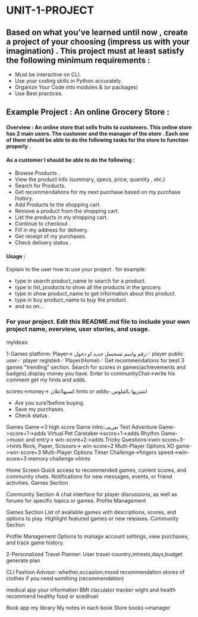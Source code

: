 # UNIT-1-PROJECT



## Based on what you’ve learned until now , create a project of your choosing (impress us with your imagination) . This project must at least satisfy the following minimum requirements :

- Must be interactive on CLI.
- Use your coding skills in Python accurately.
- Organize Your Code into modules & (or packages)
- Use Best practices.

## Example Project :  An online Grocery Store :

#### Overview : An online store that sells fruits to customers. This online store has 2 main users. The customer and the manager of the store . Each one of them should be able to do the following tasks for the store to function properly . 

#### As a customer I should be able to do the following :
- Browse  Products . 
- View the product info (summary, specs, price, quantity , etc.)
- Search for Products.
- Get recommendations for my next purchase based on my purchase history.
- Add Products to the shopping cart.
- Remove a product from the shopping cart.
- List the products in my shopping cart. 
- Continue to checkout . 
- Fill in my address for delivery.
- Get receipt of my purchases.
- Check delivery status . 



#### Usage :
 Explain to the user how to use your project . 
 for example:
 - type in search product_name to search for a product.
 - type in list_products to show all the products in the grocery.
 - type in show product_name to get information about this product.
 - type in buy product_name to buy the product . 
 - and so on...


### For your project. Edit this README.md file to include your own project name,  overview, user stories, and usage. 
myIdeas:

1-Games platform:
Player->.رقم واسم تسجسل جديد او دخول✅
player public user✅
player registed✅
Player(Home)✅
Get recommendations for best 3 games "trending" section.
Search for scores in games(achievements and badges).display money you have.
Enter to communityChat->write his comment
get my hints and adds.

scores->money-> كسبهااعلان
hints or adds-.اشتريها بالفلوس
- Are you sure?before buying. 
- Save my purchases.
- Check status .

Games
Game->3 high score
Game intro:تعريف
Text Adventure Game->score+1->adds
Virtual Pet Caretaker->score+1->adds
Rhythm Game->music and entry-> win-score+2->adds
Tricky Questions->win-score+3->hints
Rock, Paper, Scissors-> win-score+2 Multi-Player Options
XO game->win-score+3 Multi-Player Options
Timer Challenge->fingers speed->win-score+3
memory challenge->hints



>>>
Home Screen
Quick access to recommended games, current scores, and community chats.
Notifications for new messages, events, or friend activities.
Games Section

Community Section
A chat interface for player discussions, as well as forums for specific topics or games.
Profile Management

Games Section
List of available games with descriptions, scores, and options to play.
Highlight featured games or new releases.
Community Section

Profile Management
Options to manage account settings, view purchases, and track game history.




2-Personalized Travel Planner:
User
travel-country,intrests,days,budget
generate plan

CLI Fashion Advisor:
whether,occasiion,mood
recommendation
stores of clothes if you need somthing (recommendation)

medical app
your information
BMI claculator
tracker wight and health
recommend healthy food or scedhuel

Book app
my library
My notes in each book
Store books->manager

